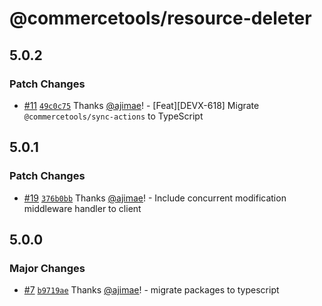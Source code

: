 # @commercetools/resource-deleter

## 5.0.2

### Patch Changes

- [#11](https://github.com/commercetools/typescript-dev-utilities/pull/11) [`49c0c75`](https://github.com/commercetools/typescript-dev-utilities/commit/49c0c75930d013d643c5b8138720e68a959c4df6) Thanks [@ajimae](https://github.com/ajimae)! - [Feat][DEVX-618] Migrate `@commercetools/sync-actions` to TypeScript

## 5.0.1

### Patch Changes

- [#19](https://github.com/commercetools/typescript-dev-utilities/pull/19) [`376b0bb`](https://github.com/commercetools/typescript-dev-utilities/commit/376b0bb1b84365a795bbc42e9609aca502ac2052) Thanks [@ajimae](https://github.com/ajimae)! - Include concurrent modification middleware handler to client

## 5.0.0

### Major Changes

- [#7](https://github.com/commercetools/typescript-dev-utilities/pull/7) [`b9719ae`](https://github.com/commercetools/typescript-dev-utilities/commit/b9719ae14873b429c7e0f152a7240ae7fd3f8b93) Thanks [@ajimae](https://github.com/ajimae)! - migrate packages to typescript
